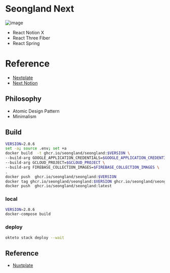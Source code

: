 # Seongland Next

![image](https://user-images.githubusercontent.com/27716524/126918573-c8c824bc-70eb-4c8c-ab72-93867451394a.png)


- React Notion X
- React Three Fiber
- React Spring

# Reference
- [Nextplate](https://github.com/nextplate-dev/nextplate-chakra-ui)
- [Next Notion](https://github.com/transitive-bullshit/nextjs-notion-starter-kit)


## Philosophy

- Atomic Design Pattern
- Minimalism

## Build
```bash
VERSION=2.0.6
set -a; source .env; set +a
docker build  -t ghcr.io/seongland/seongland:$VERSION \
--build-arg GOOGLE_APPLICATION_CREDENTIALS=$GOOGLE_APPLICATION_CREDENTIALS \
--build-arg GCLOUD_PROJECT=$GCLOUD_PROJECT \
--build-arg FIREBASE_COLLECTION_IMAGES=$FIREBASE_COLLECTION_IMAGES \
.
docker push  ghcr.io/seongland/seongland:$VERSION
docker tag ghcr.io/seongland/seongland:$VERSION ghcr.io/seongland/seongland:latest
docker push  ghcr.io/seongland/seongland:latest
```

### local
```bash
VERSION=2.0.6
docker-compose build
```

### deploy
```bash
okteto stack deploy --wait
```



## Reference

- [Nuxtplate](https://github.com/nextplate-dev/nextplate)
